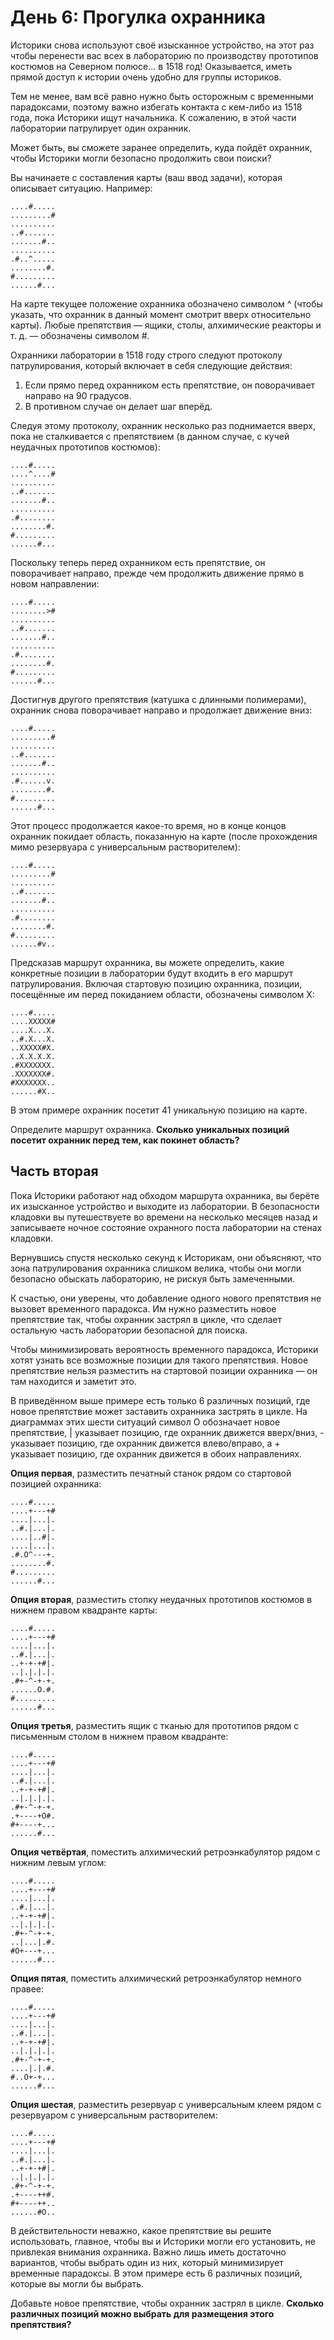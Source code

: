# День 6: Прогулка охранника

Историки снова используют своё изысканное устройство, на этот раз чтобы перенести вас всех в лабораторию по производству прототипов костюмов на Северном полюсе... в 1518 год! Оказывается, иметь прямой доступ к истории очень удобно для группы историков.

Тем не менее, вам всё равно нужно быть осторожным с временными парадоксами, поэтому важно избегать контакта с кем-либо из 1518 года, пока Историки ищут начальника. К сожалению, в этой части лаборатории патрулирует один охранник.

Может быть, вы сможете заранее определить, куда пойдёт охранник, чтобы Историки могли безопасно продолжить свои поиски?

Вы начинаете с составления карты (ваш ввод задачи), которая описывает ситуацию. Например:

```
....#.....
.........#
..........
..#.......
.......#..
..........
.#..^.....
........#.
#.........
......#...
```

На карте текущее положение охранника обозначено символом ^ (чтобы указать, что охранник в данный момент смотрит вверх относительно карты). Любые препятствия — ящики, столы, алхимические реакторы и т. д. — обозначены символом #.

Охранники лаборатории в 1518 году строго следуют протоколу патрулирования, который включает в себя следующие действия:

1. Если прямо перед охранником есть препятствие, он поворачивает направо на 90 градусов.
2. В противном случае он делает шаг вперёд.

Следуя этому протоколу, охранник несколько раз поднимается вверх, пока не сталкивается с препятствием (в данном случае, с кучей неудачных прототипов костюмов):

```
....#.....
....^....#
..........
..#.......
.......#..
..........
.#........
........#.
#.........
......#...
```

Поскольку теперь перед охранником есть препятствие, он поворачивает направо, прежде чем продолжить движение прямо в новом направлении:

```
....#.....
........>#
..........
..#.......
.......#..
..........
.#........
........#.
#.........
......#...
```

Достигнув другого препятствия (катушка с длинными полимерами), охранник снова поворачивает направо и продолжает движение вниз:

```
....#.....
.........#
..........
..#.......
.......#..
..........
.#......v.
........#.
#.........
......#...
```

Этот процесс продолжается какое-то время, но в конце концов охранник покидает область, показанную на карте (после прохождения мимо резервуара с универсальным растворителем):

```
....#.....
.........#
..........
..#.......
.......#..
..........
.#........
........#.
#.........
......#v..
```

Предсказав маршрут охранника, вы можете определить, какие конкретные позиции в лаборатории будут входить в его маршрут патрулирования. Включая стартовую позицию охранника, позиции, посещённые им перед покиданием области, обозначены символом X:

```
....#.....
....XXXXX#
....X...X.
..#.X...X.
..XXXXX#X.
..X.X.X.X.
.#XXXXXXX.
.XXXXXXX#.
#XXXXXXX..
......#X..
```

В этом примере охранник посетит 41 уникальную позицию на карте.

Определите маршрут охранника. **Сколько уникальных позиций посетит охранник перед тем, как покинет область?**

## Часть вторая

Пока Историки работают над обходом маршрута охранника, вы берёте их изысканное устройство и выходите из лаборатории. В безопасности кладовки вы путешествуете во времени на несколько месяцев назад и записываете ночное состояние охранного поста лаборатории на стенах кладовки.

Вернувшись спустя несколько секунд к Историкам, они объясняют, что зона патрулирования охранника слишком велика, чтобы они могли безопасно обыскать лабораторию, не рискуя быть замеченными.

К счастью, они уверены, что добавление одного нового препятствия не вызовет временного парадокса. Им нужно разместить новое препятствие так, чтобы охранник застрял в цикле, что сделает остальную часть лаборатории безопасной для поиска.

Чтобы минимизировать вероятность временного парадокса, Историки хотят узнать все возможные позиции для такого препятствия. Новое препятствие нельзя разместить на стартовой позиции охранника — он там находится и заметит это.

В приведённом выше примере есть только 6 различных позиций, где новое препятствие может заставить охранника застрять в цикле. На диаграммах этих шести ситуаций символ O обозначает новое препятствие, | указывает позицию, где охранник движется вверх/вниз, - указывает позицию, где охранник движется влево/вправо, а + указывает позицию, где охранник движется в обоих направлениях.

**Опция первая**, разместить печатный станок рядом со стартовой позицией охранника:

```
....#.....
....+---+#
....|...|.
..#.|...|.
....|..#|.
....|...|.
.#.O^---+.
........#.
#.........
......#...
```

**Опция вторая**, разместить стопку неудачных прототипов костюмов в нижнем правом квадранте карты:

```
....#.....
....+---+#
....|...|.
..#.|...|.
..+-+-+#|.
..|.|.|.|.
.#+-^-+-+.
......O.#.
#.........
......#...
```

**Опция третья**, разместить ящик с тканью для прототипов рядом с письменным столом в нижнем правом квадранте:

```
....#.....
....+---+#
....|...|.
..#.|...|.
..+-+-+#|.
..|.|.|.|.
.#+-^-+-+.
.+----+O#.
#+----+...
......#...
```

**Опция четвёртая**, поместить алхимический ретроэнкабулятор рядом с нижним левым углом:

```
....#.....
....+---+#
....|...|.
..#.|...|.
..+-+-+#|.
..|.|.|.|.
.#+-^-+-+.
..|...|.#.
#O+---+...
......#...
```

**Опция пятая**, поместить алхимический ретроэнкабулятор немного правее:

```
....#.....
....+---+#
....|...|.
..#.|...|.
..+-+-+#|.
..|.|.|.|.
.#+-^-+-+.
....|.|.#.
#..O+-+...
......#...
```

**Опция шестая**, разместить резервуар с универсальным клеем рядом с резервуаром с универсальным растворителем:

```
....#.....
....+---+#
....|...|.
..#.|...|.
..+-+-+#|.
..|.|.|.|.
.#+-^-+-+.
.+----++#.
#+----++..
......#O..
```

В действительности неважно, какое препятствие вы решите использовать, главное, чтобы вы и Историки могли его установить, не привлекая внимания охранника. Важно лишь иметь достаточно вариантов, чтобы выбрать один из них, который минимизирует временные парадоксы. В этом примере есть 6 различных позиций, которые вы могли бы выбрать.

Добавьте новое препятствие, чтобы охранник застрял в цикле. **Сколько различных позиций можно выбрать для размещения этого препятствия?**